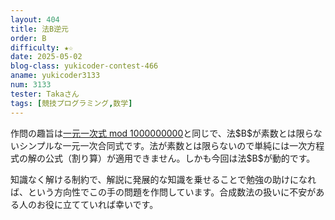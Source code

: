```yaml
---
layout: 404
title: 法B逆元
order: B
difficulty: ★☆
date: 2025-05-02
blog-class: yukicoder-contest-466
aname: yukicoder3133
num: 3133
tester: Takaさん
tags: [競技プログラミング,数学]
---
```


<p>
作問の趣旨は<a href="https://yukicoder.me/problems/no/3022">一元一次式 mod 1000000000</a>と同じで、法$B$が素数とは限らないシンプルな一元一次合同式です。法が素数とは限らないので単純には一次方程式の解の公式（割り算）が適用できません。しかも今回は法$B$が動的です。
</p>
<p>
知識なく解ける制約で、解説に発展的な知識を乗せることで勉強の助けになれば、という方向性でこの手の問題を作問しています。合成数法の扱いに不安がある人のお役に立てていれば幸いです。
</p>
